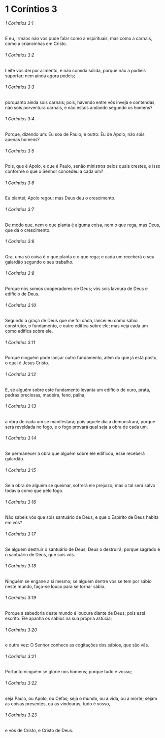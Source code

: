 # 1 Coríntios 3

###### 1 Coríntios 3:1

E eu, irmãos não vos pude falar como a espírituais, mas como a carnais, como a criancinhas em Cristo.

###### 1 Coríntios 3:2

Leite vos dei por alimento, e não comida sólida, porque não a podíeis suportar; nem ainda agora podeis;

###### 1 Coríntios 3:3

porquanto ainda sois carnais; pois, havendo entre vós inveja e contendas, não sois porventura carnais, e não estais andando segundo os homens?

###### 1 Coríntios 3:4

Porque, dizendo um: Eu sou de Paulo; e outro: Eu de Apolo; não sois apenas homens?

###### 1 Coríntios 3:5

Pois, que é Apolo, e que é Paulo, senão ministros pelos quais crestes, e isso conforme o que o Senhor concedeu a cada um?

###### 1 Coríntios 3:6

Eu plantei; Apolo regou; mas Deus deu o crescimento.

###### 1 Coríntios 3:7

De modo que, nem o que planta é alguma coisa, nem o que rega, mas Deus, que dá o crescimento.

###### 1 Coríntios 3:8

Ora, uma só coisa é o que planta e o que rega; e cada um receberá o seu galardão segundo o seu trabalho.

###### 1 Coríntios 3:9

Porque nós somos cooperadores de Deus; vós sois lavoura de Deus e edifício de Deus.

###### 1 Coríntios 3:10

Segundo a graça de Deus que me foi dada, lancei eu como sábio construtor, o fundamento, e outro edifica sobre ele; mas veja cada um como edifica sobre ele.

###### 1 Coríntios 3:11

Porque ninguém pode lançar outro fundamento, além do que já está posto, o qual é Jesus Cristo.

###### 1 Coríntios 3:12

E, se alguém sobre este fundamento levanta um edifício de ouro, prata, pedras preciosas, madeira, feno, palha,

###### 1 Coríntios 3:13

a obra de cada um se manifestará; pois aquele dia a demonstrará, porque será reveldada no fogo, e o fogo provará qual seja a obra de cada um.

###### 1 Coríntios 3:14

Se permanecer a obra que alguém sobre ele edificou, esse receberá galardão.

###### 1 Coríntios 3:15

Se a obra de alguém se queimar, sofrerá ele prejuízo; mas o tal será salvo todavia como que pelo fogo.

###### 1 Coríntios 3:16

Não sabeis vós que sois santuário de Deus, e que o Espírito de Deus habita em vós?

###### 1 Coríntios 3:17

Se alguém destruir o santuário de Deus, Deus o destruirá; porque sagrado é o santuário de Deus, que sois vós.

###### 1 Coríntios 3:18

Ninguém se engane a si mesmo; se alguém dentre vós se tem por sábio neste mundo, faça-se louco para se tornar sábio.

###### 1 Coríntios 3:19

Porque a sabedoria deste mundo é loucura diante de Deus; pois está escrito: Ele apanha os sábios na sua própria astúcia;

###### 1 Coríntios 3:20

e outra vez: O Senhor conhece as cogitações dos sábios, que são vãs.

###### 1 Coríntios 3:21

Portanto ninguém se glorie nos homens; porque tudo é vosso;

###### 1 Coríntios 3:22

seja Paulo, ou Apolo, ou Cefas; seja o mundo, ou a vida, ou a morte; sejam as coisas presentes, ou as vindouras, tudo é vosso,

###### 1 Coríntios 3:23

e vós de Cristo, e Cristo de Deus.

